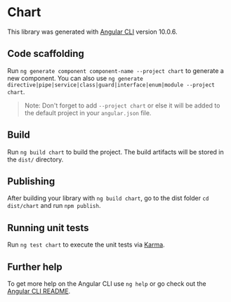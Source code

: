 # Chart

This library was generated with [Angular CLI](https://github.com/angular/angular-cli) version 10.0.6.

## Code scaffolding

Run `ng generate component component-name --project chart` to generate a new component. You can also use `ng generate directive|pipe|service|class|guard|interface|enum|module --project chart`.
> Note: Don't forget to add `--project chart` or else it will be added to the default project in your `angular.json` file. 

## Build

Run `ng build chart` to build the project. The build artifacts will be stored in the `dist/` directory.

## Publishing

After building your library with `ng build chart`, go to the dist folder `cd dist/chart` and run `npm publish`.

## Running unit tests

Run `ng test chart` to execute the unit tests via [Karma](https://karma-runner.github.io).

## Further help

To get more help on the Angular CLI use `ng help` or go check out the [Angular CLI README](https://github.com/angular/angular-cli/blob/master/README.md).
